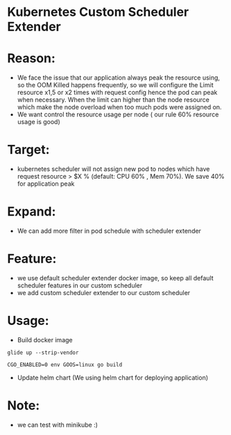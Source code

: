 # Kubernetes Custom Scheduler Extender

# Reason:
 - We face the issue that our application always peak the resource using, so the OOM Killed happens frequently, so we will configure the Limit resource x1,5 or x2 times with request config hence the pod can peak when necessary. When the limit can higher than the node resource which make the node overload when too much pods were assigned on.
 - We want control the resource usage per node ( our rule 60% resource usage is good)
 
# Target:
- kubernetes scheduler will not assign new pod to nodes which have request resource > $X % (default: CPU 60% , Mem 70%). We save 40% for application peak

# Expand:
- We can add more filter in pod schedule with scheduler extender

# Feature:
- we use default scheduler extender docker image, so keep all default scheduler features in our custom scheduler
- we add custom scheduler extender to our custom scheduler

# Usage:
- Build docker image
```
glide up --strip-vendor

CGO_ENABLED=0 env GOOS=linux go build
```
- Update helm chart (We using helm chart for deploying application)

# Note: 
- we can test with minikube :) 